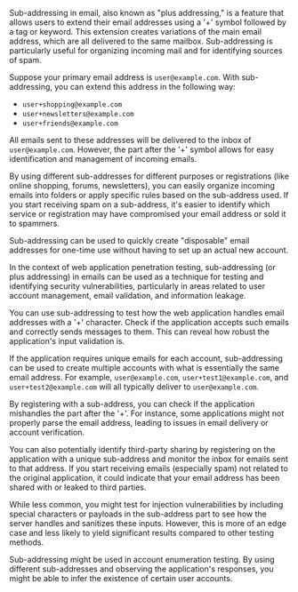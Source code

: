 Sub-addressing in email, also known as "plus addressing," is a feature that allows users to extend their email addresses using a '+' symbol followed by a tag or keyword. This extension creates variations of the main email address, which are all delivered to the same mailbox. Sub-addressing is particularly useful for organizing incoming mail and for identifying sources of spam.

Suppose your primary email address is `user@example.com`. With sub-addressing, you can extend this address in the following way:

- `user+shopping@example.com`
- `user+newsletters@example.com`
- `user+friends@example.com`

All emails sent to these addresses will be delivered to the inbox of `user@example.com`. However, the part after the '+' symbol allows for easy identification and management of incoming emails.

By using different sub-addresses for different purposes or registrations (like online shopping, forums, newsletters), you can easily organize incoming emails into folders or apply specific rules based on the sub-address used. If you start receiving spam on a sub-address, it's easier to identify which service or registration may have compromised your email address or sold it to spammers.

Sub-addressing can be used to quickly create "disposable" email addresses for one-time use without having to set up an actual new account.

In the context of web application penetration testing, sub-addressing (or plus addressing) in emails can be used as a technique for testing and identifying security vulnerabilities, particularly in areas related to user account management, email validation, and information leakage.

You can use sub-addressing to test how the web application handles email addresses with a '+' character. Check if the application accepts such emails and correctly sends messages to them. This can reveal how robust the application's input validation is.

If the application requires unique emails for each account, sub-addressing can be used to create multiple accounts with what is essentially the same email address. For example, `user@example.com`, `user+test1@example.com`, and `user+test2@example.com` will all typically deliver to `user@example.com`.

By registering with a sub-address, you can check if the application mishandles the part after the '+'. For instance, some applications might not properly parse the email address, leading to issues in email delivery or account verification.

You can also potentially identify third-party sharing by registering on the application with a unique sub-address and monitor the inbox for emails sent to that address. If you start receiving emails (especially spam) not related to the original application, it could indicate that your email address has been shared with or leaked to third parties.

While less common, you might test for injection vulnerabilities by including special characters or payloads in the sub-address part to see how the server handles and sanitizes these inputs. However, this is more of an edge case and less likely to yield significant results compared to other testing methods.

Sub-addressing might be used in account enumeration testing. By using different sub-addresses and observing the application's responses, you might be able to infer the existence of certain user accounts.
